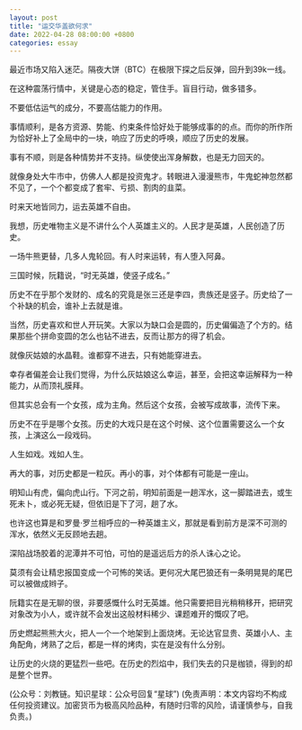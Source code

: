 ```yaml
---
layout: post
title: "运交华盖欲何求"
date: 2022-04-28 08:00:00 +0800
categories: essay
---
```


最近市场又陷入迷茫。隔夜大饼（BTC）在极限下探之后反弹，回升到39k一线。

在这种震荡行情中，关键是心态的稳定，管住手。盲目行动，做多错多。

不要低估运气的成分，不要高估能力的作用。

事情顺利，是各方资源、势能、约束条件恰好处于能够成事的的点。而你的所作所为恰好补上了全局中的一块，响应了历史的呼唤，顺应了历史的发展。

事有不顺，则是各种情势并不支持。纵使使出浑身解数，也是无力回天的。

就像身处大牛市中，仿佛人人都是投资鬼才。转眼进入漫漫熊市，牛鬼蛇神忽然都不见了，一个个都变成了套牢、亏损、割肉的韭菜。

时来天地皆同力，运去英雄不自由。

我想，历史唯物主义是不讲什么个人英雄主义的。人民才是英雄，人民创造了历史。

一场牛熊更替，几多人鬼轮回。有人时来运转，有人堕入阿鼻。

三国时候，阮籍说，“时无英雄，使竖子成名。”

历史不在乎那个发财的、成名的究竟是张三还是李四，贵族还是竖子。历史给了一个补缺的机会，谁补上去就是谁。

当然，历史喜欢和世人开玩笑。大家以为缺口会是圆的，历史偏偏造了个方的。结果那些个拼命变圆的怎么也钻不进去，反而让那方的得了机会。

就像灰姑娘的水晶鞋。谁都穿不进去，只有她能穿进去。

幸存者偏差会让我们觉得，为什么灰姑娘这么幸运，甚至，会把这幸运解释为一种能力，从而顶礼膜拜。

但其实总会有一个女孩，成为主角。然后这个女孩，会被写成故事，流传下来。

历史不在乎是哪个女孩。历史的大戏只是在这个时候、这个位置需要这么一个女孩，上演这么一段戏码。

人生如戏。戏如人生。

再大的事，对历史都是一粒灰。再小的事，对个体都有可能是一座山。

明知山有虎，偏向虎山行。下河之前，明知前面是一趟浑水，这一脚踏进去，或生死未卜，或必死无疑，但依旧是下了河，趟了水。

也许这也算是和罗曼·罗兰相呼应的一种英雄主义，那就是看到前方是深不可测的浑水，依然义无反顾地去趟。

深陷战场胶着的泥潭并不可怕，可怕的是遥远后方的杀人诛心之论。

莫须有会让精忠报国变成一个可怖的笑话。更何况大尾巴狼还有一条明晃晃的尾巴可以被做成辫子。

阮籍实在是无聊的很，非要感慨什么时无英雄。他只需要把目光稍稍移开，把研究对象改为小人，或许就不会发出这般材料稀少、课题难开的慨叹了吧。

历史燃起熊熊大火，把人一个一个地架到上面烧烤。无论达官显贵、英雄小人、主角配角，烤熟了之后，都是一样的烤肉，实在是没有什么分别。

让历史的火烧的更猛烈一些吧。在历史的烈焰中，我们失去的只是枷锁，得到的却是整个世界。

(公众号：刘教链。知识星球：公众号回复“星球”)
(免责声明：本文内容均不构成任何投资建议。加密货币为极高风险品种，有随时归零的风险，请谨慎参与，自我负责。)